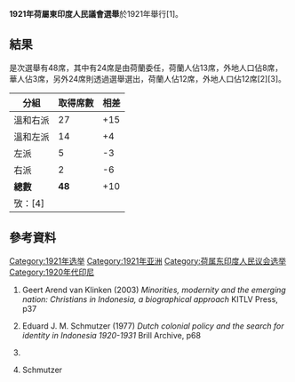 **1921年荷屬東印度人民議會選舉**於1921年舉行\[1\]。

## 結果

是次選舉有48席，其中有24席是由荷蘭委任，荷蘭人佔13席，外地人口佔8席，華人佔3席，另外24席則透過選舉選出，荷蘭人佔12席，外地人口佔12席\[2\]\[3\]。

| 分組      | 取得席數   | 相差   |
| ------- | ------ | ---- |
| 溫和右派    | 27     | \+15 |
| 溫和左派    | 14     | \+4  |
| 左派      | 5      | \-3  |
| 右派      | 2      | \-6  |
| **總數**  | **48** | \+10 |
| 攷：\[4\] |        |      |

## 參考資料

[Category:1921年选举](https://zh.wikipedia.org/wiki/Category:1921年选举 "wikilink") [Category:1921年亚洲](https://zh.wikipedia.org/wiki/Category:1921年亚洲 "wikilink") [Category:荷属东印度人民议会选举](https://zh.wikipedia.org/wiki/Category:荷属东印度人民议会选举 "wikilink") [Category:1920年代印尼](https://zh.wikipedia.org/wiki/Category:1920年代印尼 "wikilink")

1.  Geert Arend van Klinken (2003) *Minorities, modernity and the emerging nation: Christians in Indonesia, a biographical approach* KITLV Press, p37

2.  Eduard J. M. Schmutzer (1977) *Dutch colonial policy and the search for identity in Indonesia 1920-1931* Brill Archive, p68

3.
4.  Schmutzer